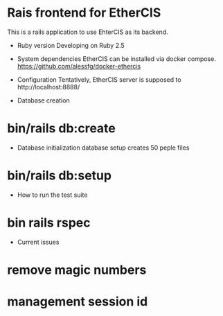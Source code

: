 # Rais frontend for EtherCIS

This is a rails application to use EhterCIS as its backend.

* Ruby version
Developing on Ruby 2.5

* System dependencies
EtherCIS can be installed via docker compose.
https://github.com/alessfg/docker-ethercis


* Configuration
Tentatively, EtherCIS server is supposed to http://localhost:8888/

* Database creation
# bin/rails db:create

* Database initialization
database setup creates 50 peple files
# bin/rails db:setup

* How to run the test suite

# bin rails rspec

* Current issues

# remove magic numbers
# management session id